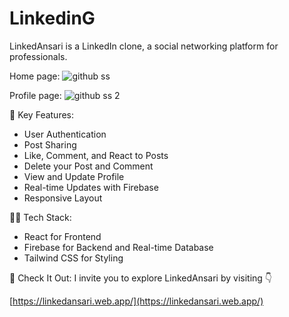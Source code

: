 # LinkedinG
LinkedAnsari is a LinkedIn clone, a social networking platform for professionals.

Home page:
![github ss](https://github.com/MeFaisalAnsari/LinkedAnsari/assets/84059960/9e429176-df19-4afc-8949-a7ab081c212a)

Profile page:
![github ss 2](https://github.com/MeFaisalAnsari/LinkedAnsari/assets/84059960/e431ee81-3a38-4875-adf6-0b8a7ee4abdd)

🚀 Key Features:
- User Authentication
- Post Sharing
- Like, Comment, and React to Posts
- Delete your Post and Comment
- View and Update Profile
- Real-time Updates with Firebase
- Responsive Layout

👩‍💻 Tech Stack:
- React for Frontend
- Firebase for Backend and Real-time Database
- Tailwind CSS for Styling

🔗 Check It Out:
I invite you to explore LinkedAnsari by visiting 👇

[https://linkedansari.web.app/](https://linkedansari.web.app/)
